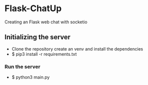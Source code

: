 # Flask-ChatUp
Creating an Flask web chat with socketio

## Initializing the server
- Clone the repository create an venv and install the dependencies
- $ pip3 install -r requirements.txt
### Run the server
- $ python3 main.py